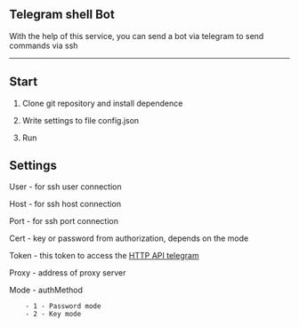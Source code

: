 ## Telegram shell Bot
With the help of this service, you can send a bot via telegram to send commands via ssh

--------------------
## Start

1. Clone git repository and install dependence

2. Write settings to file config.json

3. Run

## Settings

User - for ssh user connection

Host - for ssh host connection

Port - for ssh port connection

Cert - key or password from authorization, depends on the mode

Token - this token to access the [HTTP API telegram](https://telegram.me/botfather)

Proxy - address of proxy server

Mode - authMethod

        - 1 - Password mode
        - 2 - Key mode
